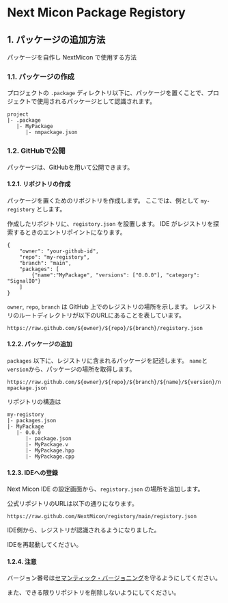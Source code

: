 # Next Micon Package Registory <!-- omit in toc -->

## 1. パッケージの追加方法

パッケージを自作し NextMicon で使用する方法

### 1.1. パッケージの作成

プロジェクトの `.package` ディレクトリ以下に、パッケージを置くことで、プロジェクトで使用されるパッケージとして認識されます。

```
project
|- .package
   |- MyPackage
      |- nmpackage.json
```

### 1.2. GitHubで公開

パッケージは、GitHubを用いて公開できます。

#### 1.2.1. リポジトリの作成

パッケージを置くためのリポジトリを作成します。
ここでは、例として `my-registory` とします。

作成したリポジトリに、`registory.json` を設置します。
IDE がレジストリを探索するときのエントリポイントになります。

```json:
{
    "owner": "your-github-id",
    "repo": "my-registory",
    "branch": "main",
    "packages": [
        {"name":"MyPackage", "versions": ["0.0.0"], "category": "SignalIO"}
    ]
}
```

`owner`, `repo`, `branch` は GitHub 上でのレジストリの場所を示します。
レジストリのルートディレクトリが以下のURLにあることを表しています。

`https://raw.github.com/${owner}/${repo}/${branch}/registory.json`

#### 1.2.2. パッケージの追加

`packages` 以下に、レジストリに含まれるパッケージを記述します。
`name`と`version`から、パッケージの場所を取得します。

`https://raw.github.com/${owner}/${repo}/${branch}/${name}/${version}/nmpackage.json`


リポジトリの構造は

```
my-registory
|- packages.json
|- MyPackage
   |- 0.0.0
      |- package.json
      |- MyPackage.v
      |- MyPackage.hpp
      |- MyPackage.cpp
```

#### 1.2.3. IDEへの登録

Next Micon IDE の設定画面から、`registory.json` の場所を追加します。

公式リポジトリのURLは以下の通りになります。

```
https://raw.github.com/NextMicon/registory/main/registory.json
```

IDE側から、レジストリが認識されるようになりました。

IDEを再起動してください。

#### 1.2.4. 注意

バージョン番号は[セマンティック・バージョニング](https://semver.org/)を守るようにしてください。

また、できる限りリポジトリを削除しないようにしてください。

